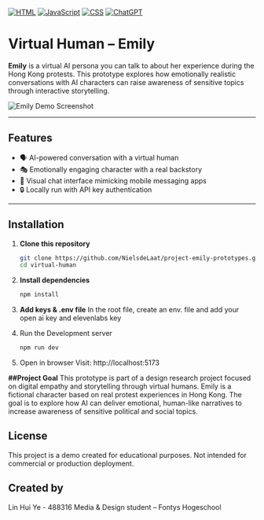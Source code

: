 [![HTML](https://img.shields.io/badge/HTML-%23E34F26.svg?logo=html5&logoColor=white)](#)
[![JavaScript](https://img.shields.io/badge/JavaScript-F7DF1E?logo=javascript&logoColor=000)](#)
[![CSS](https://img.shields.io/badge/CSS-639?logo=css&logoColor=fff)](#)
[![ChatGPT](https://img.shields.io/badge/ChatGPT-74aa9c?logo=openai&logoColor=white)](#)


# Virtual Human – Emily

**Emily** is a virtual AI persona you can talk to about her experience during the Hong Kong protests. This prototype explores how emotionally realistic conversations with AI characters can raise awareness of sensitive topics through interactive storytelling.

![Emily Demo Screenshot](./assets/emily-placeholder-screenshot.png)

---

## Features

- 🗣️ AI-powered conversation with a virtual human
- 🎭 Emotionally engaging character with a real backstory
- 🧩 Visual chat interface mimicking mobile messaging apps
- 🔒 Locally run with API key authentication

---

## Installation

1. **Clone this repository**  
   ```bash
   git clone https://github.com/NielsdeLaat/project-emily-prototypes.git
   cd virtual-human

2. **Install dependencies**
    ```bash
    npm install
    
3. **Add keys & .env file**
   In the root file, create an env. file and add your open ai key and elevenlabs key
   
4. Run the Development server
   ```bash
   npm run dev

5. Open in browser
Visit: http://localhost:5173 

**##Project Goal**
This prototype is part of a design research project focused on digital empathy and storytelling through virtual humans. Emily is a fictional character based on real protest experiences in Hong Kong. The goal is to explore how AI can deliver emotional, human-like narratives to increase awareness of sensitive political and social topics.

## License
This project is a demo created for educational purposes.
Not intended for commercial or production deployment.

## Created by
Lin Hui Ye - 488316
Media & Design student – Fontys Hogeschool
